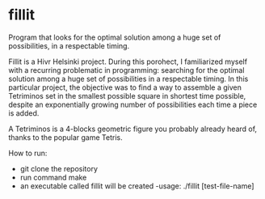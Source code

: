 # fillit
Program that looks for the optimal solution among a huge set of possibilities, in a respectable timing.

Fillit is a Hivr Helsinki project. During this porohect, I familiarized myself with a recurring problematic in programming: searching for the optimal solution among a huge set of possibilities in a respectable timing. In this particular project, the objective was to find a way to assemble a given Tetriminos set in the smallest possible square in shortest time possible, despite an exponentially growing number of possibilities each time a piece is added.

A Tetriminos is a 4-blocks geometric figure you probably already heard of, thanks to the popular game Tetris.

How to run:
- git clone the repository
- run command make
- an executable called fillit will be created
-usage: ./fillit [test-file-name]
